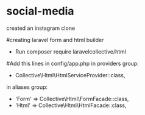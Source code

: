 # social-media
created an instagram clone

#creating laravel form and html builder
- Run composer require laravelcollective/html

#Add this lines in config/app.php
in providers group:
- Collective\Html\HtmlServiceProvider::class,

in aliases group:
- 'Form' => Collective\Html\FormFacade::class,
- 'Html' => Collective\Html\HtmlFacade::class,
